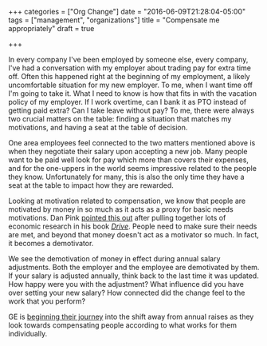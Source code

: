 +++
categories = ["Org Change"]
date = "2016-06-09T21:28:04-05:00"
tags = ["management", "organizations"]
title = "Compensate me appropriately"
draft = true

+++

In every company I've been employed by someone else, every company, I've had a conversation with my employer about trading pay for extra time off.  Often this happened right at the beginning of my employment, a likely uncomfortable situation for my new employer.  To me, when I want time off I'm going to take it.  What I need to know is how that fits in with the vacation policy of my employer.  If I work overtime, can I bank it as PTO instead of getting paid extra?  Can I take leave without pay?  To me, there were always two crucial matters on the table: finding a situation that matches my motivations, and having a seat at the table of decision.

One area employees feel connected to the two matters mentioned above is when they negotiate their salary upon accepting a new job.  Many people want to be paid well look for pay which more than covers their expenses, and for the one-uppers in the world seems impressive related to the people they know.  Unfortunately for many, this is also the only time they have a seat at the table to impact how they are rewarded.

Looking at motivation related to compensation, we know that people are motivated by money in so much as it acts as a proxy for basic needs motivations.  Dan Pink [pointed this out][3] after pulling together lots of economic research in his book *[Drive][4]*.  People need to make sure their needs are met, and beyond that money doesn't act as a motivator so much.  In fact, it becomes a demotivator.

We see the demotivation of money in effect during annual salary adjustments.  Both the employer and the employee are demotivated by them.  If your salary is adjusted annually, think back to the last time it was updated.  How happy were you with the adjustment?  What influence did you have over setting your new salary?  How connected did the change feel to the work that you perform?

GE is [beginning their journey][2] into the shift away from annual raises as they look towards compensating people according to what works for them individually.

[1]: http://www.erikweberconsulting.com/blog/2016/6/12/erik-picks-a-title
[2]: http://www.bloomberg.com/news/articles/2016-06-06/ge-studies-scrapping-annual-raise-in-nod-to-shifting-priorities
[3]: https://youtu.be/u6XAPnuFjJc?t=285
[4]: http://www.danpink.com/books/drive/
[5]: https://hbr.org/2013/04/does-money-really-affect-motiv
